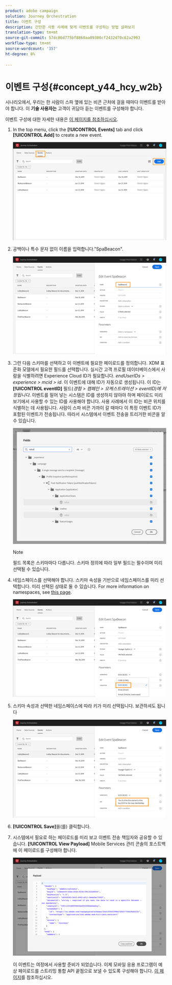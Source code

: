 ```yaml
---
product: adobe campaign
solution: Journey Orchestration
title: 이벤트 구성
description: 간단한 사용 사례에 맞게 이벤트를 구성하는 방법 살펴보기
translation-type: tm+mt
source-git-commit: 57dc86d775bf8860aa09300cf2432d70c62a2993
workflow-type: tm+mt
source-wordcount: '357'
ht-degree: 8%

---
```



# 이벤트 구성{#concept_y44_hcy_w2b}

시나리오에서, 우리는 한 사람이 스파 옆에 있는 비콘 근처에 걸을 때마다 이벤트를 받아야 합니다. 이 **기술 사용자는** 고객이 귀담아 듣는 이벤트를 구성해야 합니다.

이벤트 구성에 대한 자세한 내용은 [이 페이지를 참조하십시오](../event/about-events.md).

1. In the top menu, click the **[!UICONTROL Events]** tab and click **[!UICONTROL Add]** to create a new event.

   ![](../assets/journeyuc1_1.png)

1. 공백이나 특수 문자 없이 이름을 입력합니다.&quot;SpaBeacon&quot;.

   ![](../assets/journeyuc1_2.png)

1. 그런 다음 스키마를 선택하고 이 이벤트에 필요한 페이로드를 정의합니다. XDM 표준화 모델에서 필요한 필드를 선택합니다. 실시간 고객 프로필 데이터베이스에서 사람을 식별하려면 Experience Cloud ID가 필요합니다. _endUserIDs > experience > mcid > id_. 이 이벤트에 대해 ID가 자동으로 생성됩니다. 이 ID는 **[!UICONTROL eventID]** 필드(_경험 > 캠페인 > 오케스트레이션 > eventID)에 저장됩니다_. 이벤트를 밀어 넣는 시스템은 ID를 생성하지 않아야 하며 페이로드 미리 보기에서 사용할 수 있는 ID를 사용해야 합니다. 사용 사례에서 이 ID는 비콘 위치를 식별하는 데 사용됩니다. 사람이 스파 비콘 가까이 갈 때마다 이 특정 이벤트 ID가 포함된 이벤트가 전송됩니다. 따라서 시스템에서 이벤트 전송을 트리거한 비콘을 알 수 있습니다.

   ![](../assets/journeyuc1_3.png)

   >[!NOTE]
   >
   >필드 목록은 스키마마다 다릅니다. 스키마 정의에 따라 일부 필드는 필수이며 미리 선택될 수 있습니다.

1. 네임스페이스를 선택해야 합니다. 스키마 속성을 기반으로 네임스페이스를 미리 선택합니다. 미리 선택된 상태로 둘 수 있습니다. For more information on namespaces, see [this page](../event/selecting-the-namespace.md).

   ![](../assets/journeyuc1_6.png)

1. 스키마 속성과 선택한 네임스페이스에 따라 키가 미리 선택됩니다. 보관하셔도 됩니다

   ![](../assets/journeyuc1_5.png)

1. **[!UICONTROL Save]**&#x200B;을(를) 클릭합니다.

1. 시스템에서 필요로 하는 페이로드를 미리 보고 이벤트 전송 책임자와 공유할 수 있습니다. **[!UICONTROL View Payload]** Mobile Services 관리 콘솔의 포스트백에 이 페이로드를 구성해야 합니다.

   ![](../assets/journeyuc1_7.png)

   이 이벤트는 여정에서 사용할 준비가 되었습니다. 이제 모바일 응용 프로그램이 예상 페이로드를 스트리밍 통합 API 끝점으로 보낼 수 있도록 구성해야 합니다. [이 페이지](../event/additional-steps-to-send-events-to-journey-orchestration.md)를 참조하십시오.